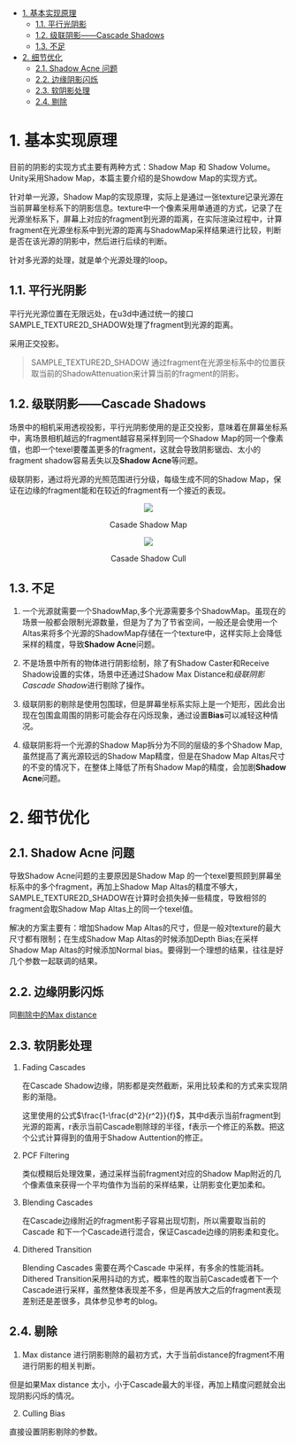 - [1. 基本实现原理](#1-基本实现原理)
    - [1.1. 平行光阴影](#11-平行光阴影)
    - [1.2. 级联阴影——Cascade Shadows](#12-级联阴影cascade-shadows)
    - [1.3. 不足](#13-不足)
- [2. 细节优化](#2-细节优化)
    - [2.1. Shadow Acne 问题](#21-shadow-acne-问题)
    - [2.2. 边缘阴影闪烁](#22-边缘阴影闪烁)
    - [2.3. 软阴影处理](#23-软阴影处理)
    - [2.4. 剔除](#24-剔除)

# 1. 基本实现原理
目前的阴影的实现方式主要有两种方式：Shadow Map 和 Shadow Volume。Unity采用Shadow Map，本篇主要介绍的是Showdow Map的实现方式。

针对单一光源，Shadow Map的实现原理，实际上是通过一张texture记录光源在当前屏幕坐标系下的阴影信息。texture中一个像素采用单通道的方式，记录了在光源坐标系下，屏幕上对应的fragment到光源的距离，在实际渲染过程中，计算fragment在光源坐标系中到光源的距离与ShadowMap采样结果进行比较，判断是否在该光源的阴影中，然后进行后续的判断。

针对多光源的处理，就是单个光源处理的loop。
## 1.1. 平行光阴影
平行光光源位置在无限远处，在u3d中通过统一的接口SAMPLE_TEXTURE2D_SHADOW处理了fragment到光源的距离。

采用正交投影。
>SAMPLE_TEXTURE2D_SHADOW 通过fragment在光源坐标系中的位置获取当前的ShadowAttenuation来计算当前的fragment的阴影。
        
## 1.2. 级联阴影——Cascade Shadows
场景中的相机采用透视投影，平行光阴影使用的是正交投影，意味着在屏幕坐标系中，离场景相机越远的fragment越容易采样到同一个Shadow Map的同一个像素值，也即一个texel要覆盖更多的fragment，这就会导致阴影锯齿、太小的fragment shadow容易丢失以及**Shadow Acne**等问题。

级联阴影，通过将光源的光照范围进行分级，每级生成不同的Shadow Map，保证在边缘的fragment能和在较近的fragment有一个接近的表现。

<div align=center>

![][CasadeShadowMap]

Casade Shadow Map

![][CasadeShadowsCull]

Casade Shadow Cull
</div>

## 1.3. 不足
1. 一个光源就需要一个ShadowMap,多个光源需要多个ShadowMap。虽现在的场景一般都会限制光源数量，但是为了为了节省空间，一般还是会使用一个Altas来将多个光源的ShadowMap存储在一个texture中，这样实际上会降低采样的精度，导致**Shadow Acne**问题。

2. 不是场景中所有的物体进行阴影绘制，除了有Shadow Caster和Receive Shadow设置的实体，场景中还通过Shadow Max Distance和*级联阴影Cascade Shadow*进行剔除了操作。

3. 级联阴影的剔除是使用包围球，但是屏幕坐标系实际上是一个矩形，因此会出现在包围盒周围的阴影可能会存在闪烁现象，通过设置**Bias**可以减轻这种情况。

4. 级联阴影将一个光源的Shadow Map拆分为不同的层级的多个Shadow Map,虽然提高了离光源较远的Shadow Map精度，但是在Shadow Map Altas尺寸的不变的情况下，在整体上降低了所有Shadow Map的精度，会加剧**Shadow Acne**问题。
        
# 2. 细节优化
## 2.1. Shadow Acne 问题
    
导致Shadow Acne问题的主要原因是Shadow Map 的一个texel要照顾到屏幕坐标系中的多个fragment，再加上Shadow Map Altas的精度不够大，SAMPLE_TEXTURE2D_SHADOW在计算时会损失掉一些精度，导致相邻的fragment会取Shadow Map Altas上的同一个texel值。

解决的方案主要有：增加Shadow Map Altas的尺寸，但是一般对texture的最大尺寸都有限制；在生成Shadow Map Altas的时候添加Depth Bias;在采样Shadow Map Altas的时候添加Normal bias。要得到一个理想的结果，往往是好几个参数一起联调的结果。

## 2.2. 边缘阴影闪烁
同[剔除中的Max distance](##剔除)

## 2.3. 软阴影处理

1. Fading Cascades 
    
    在Cascade Shadow边缘，阴影都是突然截断，采用比较柔和的方式来实现阴影的渐隐。

    这里使用的公式$\frac{1-\frac{d^2}{r^2}}{f}$，其中d表示当前fragment到光源的距离，r表示当前Cascade剔除球的半径，f表示一个修正的系数。把这个公式计算得到的值用于Shadow Auttention的修正。

2. PCF Filtering
    
    类似模糊后处理效果，通过采样当前fragment对应的Shadow Map附近的几个像素值来获得一个平均值作为当前的采样结果，让阴影变化更加柔和。

3. Blending Cascades 

    在Cascade边缘附近的fragment影子容易出现切割，所以需要取当前的Cascade 和下一个Cascade进行混合，保证Cascade边缘的阴影柔和变化。

4. Dithered Transition

    Blending Cascades 需要在两个Cascade 中采样，有多余的性能消耗。Dithered Transition采用抖动的方式，概率性的取当前Cascade或者下一个Cascade进行采样，虽然整体表现差不多，但是再放大之后的fragment表现差别还是差很多，具体参见参考的blog。

## 2.4. 剔除
1. Max distance
进行阴影剔除的最初方式，大于当前distance的fragment不用进行阴影的相关判断。

但是如果Max distance 太小，小于Cascade最大的半径，再加上精度问题就会出现阴影闪烁的情况。

2. Culling Bias

直接设置阴影剔除的参数。

[CasadeShadowsCull]: ./culling-spheres.png
[CasadeShadowMap]: ./one-light-four-cascades.png

